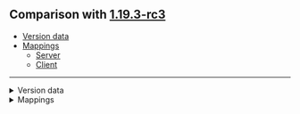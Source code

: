 ## Comparison with [1.19.3-rc3](https://github.com/PixiGeko/Minecraft-generated-data/tree/1.19.3-rc3)

- [Version data](#version-data)
- [Mappings](#mappings)
  - [Server](#server)
  - [Client](#client)

<hr/>
<details><summary>Version data</summary>
<table><tr><th></th><th align="left">1.19.3-rc3</th><th>1.19.3</th></tr><tr><td>World version</td><td><code>3217</code></td><td><code>3218</code></td></tr><tr><td>Protocol version</td><td><code>1073741938</code></td><td><code>761</code></td></tr></table>
</details>
<details><summary>Mappings</summary>
<h2>Server</h2>









































































































































































































































































































































































































































































































































































































































































































































































































































































































































































































































































































































































































































































































































































































































































































































































































































































































































































































































































































































































































































































































































































































































































































































































































































































































































































































































































































































<h2>Client</h2>
</details>